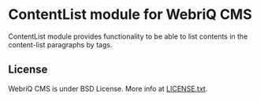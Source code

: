 ContentList module for WebriQ CMS
=================================

ContentList module provides functionality to be able to list contents in
the content-list paragraphs by tags.

License
-------

WebriQ CMS is under BSD License.
More info at [LICENSE.txt](LICENSE.txt).

